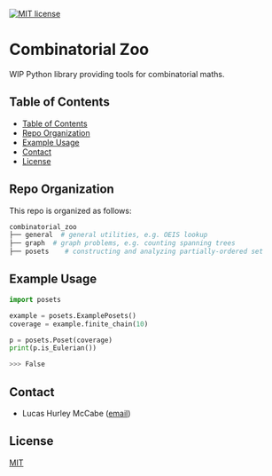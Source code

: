 [![MIT license](https://img.shields.io/badge/License-MIT-blue.svg)](https://lbesson.mit-license.org/)

# Combinatorial Zoo

WIP Python library providing tools for combinatorial maths.



## Table of Contents
* [Table of Contents](#table-of-contents)
* [Repo Organization](#repo-organization)
* [Example Usage](#example-usage)
* [Contact](#contact)
* [License](#license)



## Repo Organization

This repo is organized as follows:

```bash
combinatorial_zoo
├── general  # general utilities, e.g. OEIS lookup
├── graph  # graph problems, e.g. counting spanning trees
├── posets    # constructing and analyzing partially-ordered set
```


## Example Usage

```python
import posets

example = posets.ExamplePosets()
coverage = example.finite_chain(10)

p = posets.Poset(coverage)
print(p.is_Eulerian())
```

```bash
>>> False
```

## Contact
- Lucas Hurley McCabe ([email](mailto:lucasmccabe@gwu.edu))

## License
[MIT](https://choosealicense.com/licenses/mit/)
